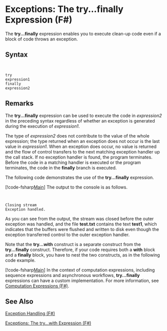 # Exceptions: The try...finally Expression (F#)

The **try...finally** expression enables you to execute clean-up code even if a block of code throws an exception.


## Syntax


```


try
expression1
finally
expression2

```



## Remarks
The **try...finally** expression can be used to execute the code in *expression2* in the preceding syntax regardless of whether an exception is generated during the execution of *expression1*.

The type of *expression2* does not contribute to the value of the whole expression; the type returned when an exception does not occur is the last value in *expression1*. When an exception does occur, no value is returned and the flow of control transfers to the next matching exception handler up the call stack. If no exception handler is found, the program terminates. Before the code in a matching handler is executed or the program terminates, the code in the **finally** branch is executed.

The following code demonstrates the use of the **try...finally** expression.

[!code-fsharp[Main](snippets/fslangref2/snippet5701.fs)]
    The output to the console is as follows.



```


Closing stream
Exception handled.

```


As you can see from the output, the stream was closed before the outer exception was handled, and the file **test.txt** contains the text **test1**, which indicates that the buffers were flushed and written to disk even though the exception transferred control to the outer exception handler.

Note that the **try...with** construct is a separate construct from the **try...finally** construct. Therefore, if your code requires both a **with** block and a **finally** block, you have to nest the two constructs, as in the following code example.

[!code-fsharp[Main](snippets/fslangref2/snippet5702.fs)]
    In the context of computation expressions, including sequence expressions and asynchronous workflows, **try...finally** expressions can have a custom implementation. For more information, see [Computation Expressions &#40;F&#35;&#41;](Computation-Expressions-%5BFSharp%5D.md).


## See Also
[Exception Handling &#40;F&#35;&#41;](Exception-Handling-%5BFSharp%5D.md)

[Exceptions: The try...with Expression &#40;F&#35;&#41;](Exceptions-The-try...with-Expression-%5BFSharp%5D.md)

